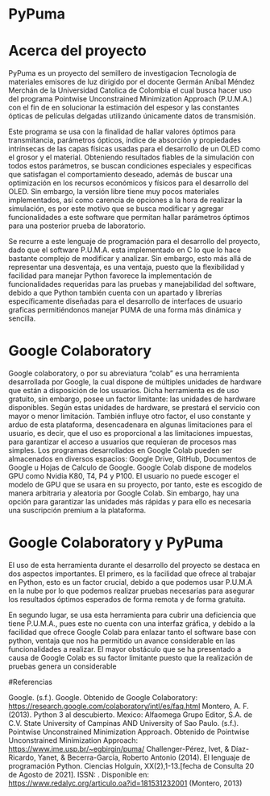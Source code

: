 # PyPuma

# Acerca del proyecto

PyPuma es un proyecto del semillero de investigacion Tecnología de materiales emisores de luz dirigido por el docente Germán Aníbal Méndez Merchán de la Universidad Catolica de Colombia el cual busca hacer uso del programa Pointwise Unconstrained Minimization Approach (P.U.M.A.) con el fin de en solucionar la estimación del espesor y las constantes ópticas de películas delgadas utilizando únicamente datos de transmisión.

Este programa se usa con la finalidad de hallar valores óptimos para transmitancia, parámetros ópticos, índice de absorción y propiedades intrínsecas de las capas físicas usadas para el desarrollo de un OLED como el grosor y el material. Obteniendo resultados fiables de la simulación con todos estos parámetros, se buscan condiciones especiales y especificas que satisfagan el comportamiento deseado, además de buscar una optimización en los recursos económicos y físicos para el desarrollo del OLED. Sin embargo, la versión libre tiene muy pocos materiales implementados, así como carencia de opciones a la hora de realizar la simulación, es por este motivo que se busca modificar y agregar funcionalidades a este software que permitan hallar parámetros óptimos para una posterior prueba de laboratorio.

Se recurre a este lenguaje de programación para el desarrollo del proyecto, dado que el software P.U.M.A. esta implementado en C lo que lo hace bastante complejo de modificar y analizar. Sin embargo, esto más allá de representar una desventaja, es una ventaja, puesto que la flexibilidad y facilidad para manejar Python favorece la implementación de funcionalidades requeridas para las pruebas y manejabilidad del software, debido a que Python también cuenta con un apartado y librerías específicamente diseñadas para el desarrollo de interfaces de usuario graficas permitiéndonos manejar PUMA de una forma más dinámica y sencilla.

# Google Colaboratory

Google colaboratory, o por su abreviatura “colab” es una herramienta desarrollada por Google, la cual dispone de múltiples unidades de hardware que están a disposición de los usuarios. Dicha herramienta es de uso gratuito, sin embargo, posee un factor limitante: las unidades de hardware disponibles. Según estas unidades de hardware, se prestará el servicio con mayor o menor limitación. También influye otro factor, el uso constante y arduo de esta plataforma, desencadenara en algunas limitaciones para el usuario, es decir, que el uso es proporcional a las limitaciones impuestas, para garantizar el acceso a usuarios que requieran de procesos mas simples. Los programas desarrollados en Google Colab pueden ser almacenados en diversos espacios: Google Drive, GitHub, Documentos de Google u Hojas de Calculo de Google. Google Colab dispone de modelos GPU como Nvidia K80, T4, P4 y P100. El usuario no puede escoger el modelo de GPU que se usara en su proyecto, por tanto, este es escogido de manera arbitraria y aleatoria por Google Colab. Sin embargo, hay una opción para garantizar las unidades más rápidas y para ello es necesaria una suscripción premium a la plataforma.

# Google Colaboratory y PyPuma

El uso de esta herramienta durante el desarrollo del proyecto se destaca en dos aspectos importantes. El primero, es la facilidad que ofrece al trabajar en Python, esto es un factor crucial, debido a que podemos usar P.U.M.A en la nube por lo que podemos realizar pruebas necesarias para asegurar los resultados óptimos esperados de forma remota y de forma gratuita.

En segundo lugar, se usa esta herramienta para cubrir una deficiencia que tiene P.U.M.A., pues este no cuenta con una interfaz gráfica, y debido a la facilidad que ofrece Google Colab para enlazar tanto el software base con python, ventaja que nos  ha permitido un avance considerable en las funcionalidades a realizar. El mayor obstáculo que se ha presentado a causa de Google Colab es su factor limitante puesto que la realización de pruebas genera un considerable 

#Referencias

Google. (s.f.). Google. Obtenido de Google Colaboratory: https://research.google.com/colaboratory/intl/es/faq.html
Montero, A. F. (2013). Python 3 al descubierto. Mexico: Alfaomega Grupo Editor, S.A. de C.V.
State University of Campinas AND University of Sao Paulo. (s.f.). Pointwise Unconstrained Minimization Approach. Obtenido de Pointwise Unconstrained Minimization Approach: https://www.ime.usp.br/~egbirgin/puma/
 Challenger-Pérez, Ivet, & Díaz-Ricardo, Yanet, & Becerra-García, Roberto Antonio (2014). El lenguaje de programación Python. Ciencias Holguín, XX(2),1-13.[fecha de Consulta 20 de Agosto de 2021]. ISSN: . Disponible en:   https://www.redalyc.org/articulo.oa?id=181531232001 (Montero, 2013)
